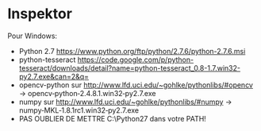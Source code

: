 Inspektor
=========

Pour Windows:
 - Python 2.7 https://www.python.org/ftp/python/2.7.6/python-2.7.6.msi
 - python-tesseract https://code.google.com/p/python-tesseract/downloads/detail?name=python-tesseract_0.8-1.7.win32-py2.7.exe&can=2&q=
 - opencv-python sur http://www.lfd.uci.edu/~gohlke/pythonlibs/#opencv -> opencv‑python‑2.4.8.1.win32‑py2.7.exe
 - numpy sur http://www.lfd.uci.edu/~gohlke/pythonlibs/#numpy -> numpy‑MKL‑1.8.1rc1.win32‑py2.7.exe
 - PAS OUBLIER DE METTRE C:\Python27 dans votre PATH!

